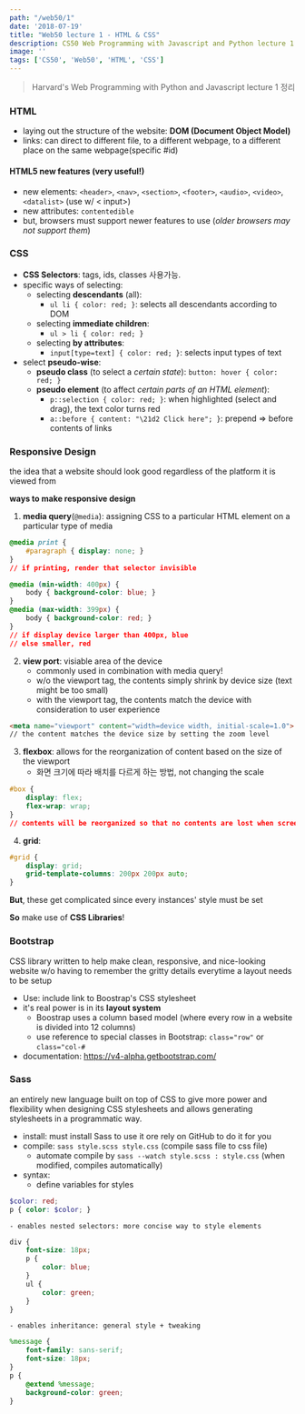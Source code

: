 ```yaml
---
path: "/web50/1"
date: '2018-07-19'
title: "Web50 lecture 1 - HTML & CSS"
description: CS50 Web Programming with Javascript and Python lecture 1 정리
image: ''
tags: ['CS50', 'Web50', 'HTML', 'CSS']
---
```

> Harvard's Web Programming with Python and Javascript lecture 1 정리

### HTML
- laying out the structure of the website: __DOM (Document Object Model)__
- links: can direct to different file, to a different webpage, to a different place on the same webpage(specific #id)

#### HTML5 new features (very useful!)
- new elements: `<header>`, `<nav>`, `<section>`, `<footer>`, `<audio>`, `<video>`, `<datalist>` (use w/ < input>)
- new attributes: `contentedible`
- but, browsers must support newer features to use (_older browsers may not support them_)

### CSS
- __CSS Selectors__: tags, ids, classes 사용가능.
- specific ways of selecting:
    - selecting __descendants__ (all): 
        - `ul li { color: red; }`: selects all descendants according to DOM
    - selecting __immediate children__: 
        - `ul > li { color: red; }`
    - selecting __by attributes__: 
        - `input[type=text] { color: red; }`: selects input types of text
- select __pseudo-wise__:
    - __pseudo class__ (to select a _certain state_): `button: hover { color: red; }`
    - __pseudo element__ (to affect _certain parts of an HTML element_): 
        - `p::selection { color: red; }`: when highlighted (select and drag), the text color turns red
        - `a::before { content: "\21d2 Click here"; }`: prepend => before contents of links

### Responsive Design
the idea that a website should look good regardless of the platform it is viewed from

__ways to make responsive design__
1. __media query__(`@media`): assigning CSS to a particular HTML element on a particular type of media
```css
@media print {
    #paragraph { display: none; }
}
// if printing, render that selector invisible
```
```css
@media (min-width: 400px) {
    body { background-color: blue; }
}
@media (max-width: 399px) {
    body { background-color: red; }
}
// if display device larger than 400px, blue
// else smaller, red
```

2. __view port__: visiable area of the device
    - commonly used in combination with media query!
    - w/o the viewport tag, the contents simply shrink by device size (text might be too small)
    - with the viewport tag, the contents match the device with consideration to user experience
```html
<meta name="viewport" content="width=device width, initial-scale=1.0">
// the content matches the device size by setting the zoom level
```

3. __flexbox__: allows for the reorganization of content based on the size of the viewport
    - 화면 크기에 따라 배치를 다르게 하는 방법, not changing the scale
```css
#box { 
    display: flex; 
    flex-wrap: wrap;
}
// contents will be reorganized so that no contents are lost when screen is shrunk
```
4. __grid__:
```css
#grid {
    display: grid;
    grid-template-columns: 200px 200px auto;
}
```

__But__, these get complicated since every instances' style must be set

__So__ make use of __CSS Libraries__!

### Bootstrap
CSS library written to help make clean, responsive, and nice-looking website w/o having to remember the gritty details everytime a layout needs to be setup
- Use: include link to Boostrap's CSS stylesheet
- it's real power is in its __layout system__
    - Boostrap uses a column based model (where every row in a website is divided into 12 columns)
    - use reference to special classes in Bootstrap: `class="row"` or `class="col-#`
- documentation: https://v4-alpha.getbootstrap.com/

### Sass
an entirely new language built on top of CSS to give more power and flexibility when designing CSS stylesheets and allows generating stylesheets in a programmatic way.
- install: must install Sass to use it ore rely on GitHub to do it for you
- compile: `sass style.scss style.css` (compile sass file to css file)
    - automate compile by `sass --watch style.scss : style.css` (when modified, compiles automatically)
- syntax:
    - define variables for styles
```scss
$color: red;
p { color: $color; }
```
    - enables nested selectors: more concise way to style elements
```scss
div {
    font-size: 18px;
    p { 
        color: blue; 
    }
    ul {
        color: green;
    }
}
```
    - enables inheritance: general style + tweaking
```scss
%message {
    font-family: sans-serif;
    font-size: 18px;
}
p {
    @extend %message;
    background-color: green;
}
```